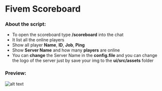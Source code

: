 # Fivem Scoreboard
### About the script:
- To open the scoreboard type **/scoreboard** into the chat
- It list all the online players
- Show all player **Name**, **ID**, **Job**, **Ping**
- Show **Server Name** and how many **players** are online
- You can **change** the Server Name in the **config.file** and you can change the logo of the server just by save your img to the **ui/src/assets** folder
### Preview:
![alt text](https://cdn.discordapp.com/attachments/805801546461610004/1042536892958244995/scoreboard.png)
